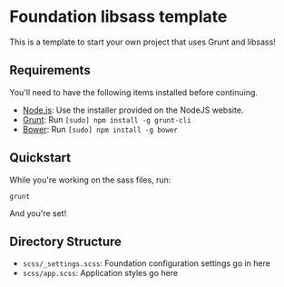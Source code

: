 # Foundation libsass template

This is a template to start your own project that uses Grunt and libsass!

## Requirements

You'll need to have the following items installed before continuing.

  * [Node.js](http://nodejs.org): Use the installer provided on the NodeJS website.
  * [Grunt](http://gruntjs.com/): Run `[sudo] npm install -g grunt-cli`
  * [Bower](http://bower.io): Run `[sudo] npm install -g bower`

## Quickstart

While you're working on the sass files, run:

`grunt`

And you're set!

## Directory Structure

  * `scss/_settings.scss`: Foundation configuration settings go in here
  * `scss/app.scss`: Application styles go here
